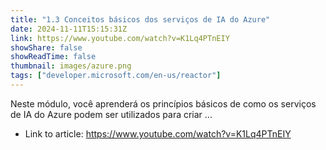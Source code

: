 ```yaml
---
title: "1.3 Conceitos básicos dos serviços de IA do Azure"
date: 2024-11-11T15:15:31Z
link: https://www.youtube.com/watch?v=K1Lq4PTnEIY
showShare: false
showReadTime: false
thumbnail: images/azure.png
tags: ["developer.microsoft.com/en-us/reactor"]
---
```

Neste módulo, você aprenderá os princípios básicos de como os serviços de IA do Azure podem ser utilizados para criar ...

- Link to article: https://www.youtube.com/watch?v=K1Lq4PTnEIY